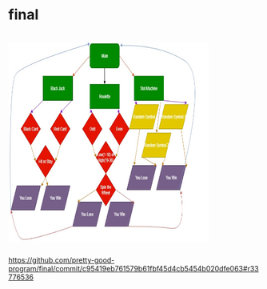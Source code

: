 # final
# <img src="FinalFlowChart.jpg" height = "400" width ="400">
https://github.com/pretty-good-program/final/commit/c95419eb761579b61fbf45d4cb5454b020dfe063#r33776536
